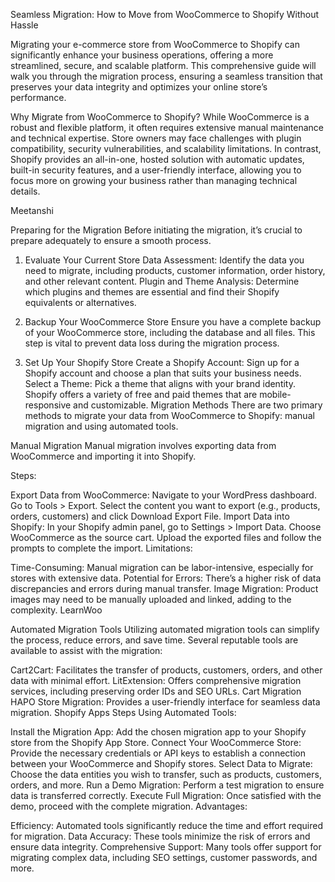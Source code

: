 Seamless Migration: How to Move from WooCommerce to Shopify Without Hassle

Migrating your e-commerce store from WooCommerce to Shopify can significantly enhance your business operations, offering a more streamlined, secure, and scalable platform. This comprehensive guide will walk you through the migration process, ensuring a seamless transition that preserves your data integrity and optimizes your online store’s performance.


Why Migrate from WooCommerce to Shopify?
While WooCommerce is a robust and flexible platform, it often requires extensive manual maintenance and technical expertise. Store owners may face challenges with plugin compatibility, security vulnerabilities, and scalability limitations. In contrast, Shopify provides an all-in-one, hosted solution with automatic updates, built-in security features, and a user-friendly interface, allowing you to focus more on growing your business rather than managing technical details.

Meetanshi

Preparing for the Migration
Before initiating the migration, it’s crucial to prepare adequately to ensure a smooth process.

1. Evaluate Your Current Store
Data Assessment: Identify the data you need to migrate, including products, customer information, order history, and other relevant content.
Plugin and Theme Analysis: Determine which plugins and themes are essential and find their Shopify equivalents or alternatives.
2. Backup Your WooCommerce Store
Ensure you have a complete backup of your WooCommerce store, including the database and all files. This step is vital to prevent data loss during the migration process.

3. Set Up Your Shopify Store
Create a Shopify Account: Sign up for a Shopify account and choose a plan that suits your business needs.
Select a Theme: Pick a theme that aligns with your brand identity. Shopify offers a variety of free and paid themes that are mobile-responsive and customizable.
Migration Methods
There are two primary methods to migrate your data from WooCommerce to Shopify: manual migration and using automated tools.

Manual Migration
Manual migration involves exporting data from WooCommerce and importing it into Shopify.

Steps:

Export Data from WooCommerce:
Navigate to your WordPress dashboard.
Go to Tools > Export.
Select the content you want to export (e.g., products, orders, customers) and click Download Export File.
Import Data into Shopify:
In your Shopify admin panel, go to Settings > Import Data.
Choose WooCommerce as the source cart.
Upload the exported files and follow the prompts to complete the import.
Limitations:

Time-Consuming: Manual migration can be labor-intensive, especially for stores with extensive data.
Potential for Errors: There’s a higher risk of data discrepancies and errors during manual transfer.
Image Migration: Product images may need to be manually uploaded and linked, adding to the complexity.
LearnWoo

Automated Migration Tools
Utilizing automated migration tools can simplify the process, reduce errors, and save time. Several reputable tools are available to assist with the migration:

Cart2Cart: Facilitates the transfer of products, customers, orders, and other data with minimal effort.
LitExtension: Offers comprehensive migration services, including preserving order IDs and SEO URLs.
Cart Migration
HAPO Store Migration: Provides a user-friendly interface for seamless data migration.
Shopify Apps
Steps Using Automated Tools:

Install the Migration App: Add the chosen migration app to your Shopify store from the Shopify App Store.
Connect Your WooCommerce Store: Provide the necessary credentials or API keys to establish a connection between your WooCommerce and Shopify stores.
Select Data to Migrate: Choose the data entities you wish to transfer, such as products, customers, orders, and more.
Run a Demo Migration: Perform a test migration to ensure data is transferred correctly.
Execute Full Migration: Once satisfied with the demo, proceed with the complete migration.
Advantages:

Efficiency: Automated tools significantly reduce the time and effort required for migration.
Data Accuracy: These tools minimize the risk of errors and ensure data integrity.
Comprehensive Support: Many tools offer support for migrating complex data, including SEO settings, customer passwords, and more.
